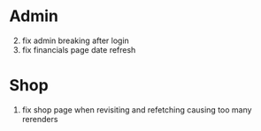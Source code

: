 # Admin

2. fix admin breaking after login
3. fix financials page date refresh

# Shop

1. fix shop page when revisiting and refetching causing too many rerenders
